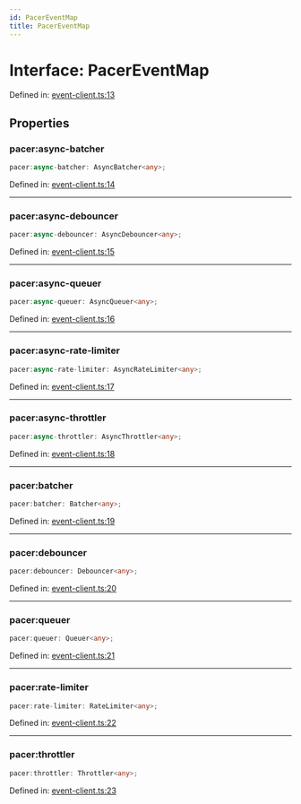 ```yaml
---
id: PacerEventMap
title: PacerEventMap
---
```


<!-- DO NOT EDIT: this page is autogenerated from the type comments -->

# Interface: PacerEventMap

Defined in: [event-client.ts:13](https://github.com/TanStack/pacer/blob/main/packages/pacer/src/event-client.ts#L13)

## Properties

### pacer:async-batcher

```ts
pacer:async-batcher: AsyncBatcher<any>;
```

Defined in: [event-client.ts:14](https://github.com/TanStack/pacer/blob/main/packages/pacer/src/event-client.ts#L14)

***

### pacer:async-debouncer

```ts
pacer:async-debouncer: AsyncDebouncer<any>;
```

Defined in: [event-client.ts:15](https://github.com/TanStack/pacer/blob/main/packages/pacer/src/event-client.ts#L15)

***

### pacer:async-queuer

```ts
pacer:async-queuer: AsyncQueuer<any>;
```

Defined in: [event-client.ts:16](https://github.com/TanStack/pacer/blob/main/packages/pacer/src/event-client.ts#L16)

***

### pacer:async-rate-limiter

```ts
pacer:async-rate-limiter: AsyncRateLimiter<any>;
```

Defined in: [event-client.ts:17](https://github.com/TanStack/pacer/blob/main/packages/pacer/src/event-client.ts#L17)

***

### pacer:async-throttler

```ts
pacer:async-throttler: AsyncThrottler<any>;
```

Defined in: [event-client.ts:18](https://github.com/TanStack/pacer/blob/main/packages/pacer/src/event-client.ts#L18)

***

### pacer:batcher

```ts
pacer:batcher: Batcher<any>;
```

Defined in: [event-client.ts:19](https://github.com/TanStack/pacer/blob/main/packages/pacer/src/event-client.ts#L19)

***

### pacer:debouncer

```ts
pacer:debouncer: Debouncer<any>;
```

Defined in: [event-client.ts:20](https://github.com/TanStack/pacer/blob/main/packages/pacer/src/event-client.ts#L20)

***

### pacer:queuer

```ts
pacer:queuer: Queuer<any>;
```

Defined in: [event-client.ts:21](https://github.com/TanStack/pacer/blob/main/packages/pacer/src/event-client.ts#L21)

***

### pacer:rate-limiter

```ts
pacer:rate-limiter: RateLimiter<any>;
```

Defined in: [event-client.ts:22](https://github.com/TanStack/pacer/blob/main/packages/pacer/src/event-client.ts#L22)

***

### pacer:throttler

```ts
pacer:throttler: Throttler<any>;
```

Defined in: [event-client.ts:23](https://github.com/TanStack/pacer/blob/main/packages/pacer/src/event-client.ts#L23)
